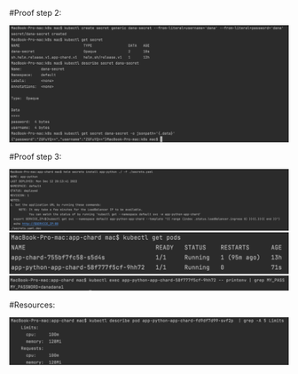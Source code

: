 #Proof step 2:

![output](output5.png)

#Proof step 3:

![output](output6.png)
![output](output7.png)
![output](output8.png)

#Resources:

![output](resources.png)
